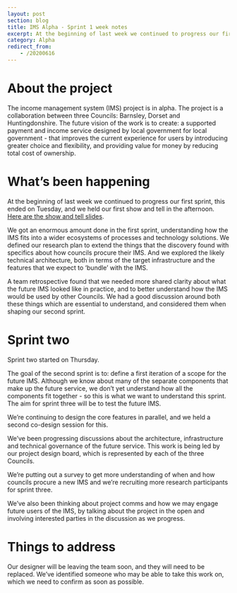 ```yaml
---
layout: post
section: blog
title: IMS Alpha - Sprint 1 week notes
excerpt: At the beginning of last week we continued to progress our first sprint, this ended on Tuesday, and we held our first show and tell in the afternoon.
category: Alpha
redirect_from:
    - /20200616
---
```

About the project
=================

The income management system (IMS) project is in alpha. The project is a collaboration between three Councils: Barnsley, Dorset and Huntingdonshire. The future vision of the work is to create: a supported payment and income service designed by local government for local government - that improves the current experience for users by introducing greater choice and flexibility, and providing value for money by reducing total cost of ownership.

What’s been happening 
======================

At the beginning of last week we continued to progress our first sprint, this ended on Tuesday, and we held our first show and tell in the afternoon. [Here are the show and tell slides](https://docs.google.com/presentation/d/17V3W8nqU5R88AOGHpZaDJm7NAGp6eWD8gHHMyUKfCIM/edit#slide=id.p). 

We got an enormous amount done in the first sprint, understanding how the IMS fits into a wider ecosystems of processes and technology solutions. We defined our research plan to extend the things that the discovery found with specifics about how councils procure their IMS. And we explored the likely technical architecture, both in terms of the target infrastructure and the features that we expect to ‘bundle’ with the IMS.

A team retrospective found that we needed more shared clarity about what the future IMS looked like in practice, and to better understand how the IMS would be used by other Councils. We had a good discussion around both these things which are essential to understand, and considered them when shaping our second sprint. 

Sprint two 
===========

Sprint two started on Thursday.

The goal of the second sprint is to: define a first iteration of a scope for the future IMS. Although we know about many of the separate components that make up the future service, we don’t yet understand how all the components fit together - so this is what we want to understand this sprint.  The aim for sprint three will be to test the future IMS.

We’re continuing to design the core features in parallel, and we held a second co-design session for this.

We’ve been progressing discussions about the architecture, infrastructure and technical governance of the future service. This work is being led by our project design board, which is represented by each of the three Councils.

We’re putting out a survey to get more understanding of when and how councils procure a new IMS and we’re recruiting more research participants for sprint three. 

We’ve also been thinking about project comms and how we may engage future users of the IMS, by talking about the project in the open and involving interested parties in the discussion as we progress. 

Things to address 
==================

Our designer will be leaving the team soon, and they will need to be replaced. We’ve identified someone who may be able to take this work on, which we need to confirm as soon as possible.